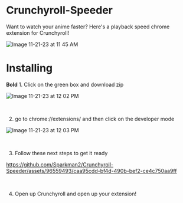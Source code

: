 # Crunchyroll-Speeder
Want to watch your anime faster? Here's a playback speed chrome extension for Crunchyroll!


![Image 11-21-23 at 11 45 AM](https://github.com/Sparkman2/Crunchyroll-Speeder/assets/96559493/de0b65ba-457f-4e6c-9b75-24e93b0e54a3)



# Installing

**Bold** 1. Click on the green box and download zip
   
![Image 11-21-23 at 12 02 PM](https://github.com/Sparkman2/Crunchyroll-Speeder/assets/96559493/1e7a1e34-709d-4ff8-b1a2-a000cd872171)


&nbsp;

2. go to chrome://extensions/ and then click on the developer mode
   
![Image 11-21-23 at 12 03 PM](https://github.com/Sparkman2/Crunchyroll-Speeder/assets/96559493/c4e8fc32-fd22-4f00-9de7-1a944afc9a8d)


&nbsp;


3. Follow these next steps to get it ready

   
https://github.com/Sparkman2/Crunchyroll-Speeder/assets/96559493/caa95cdd-bf4d-490b-bef2-ce4c750aa9ff


&nbsp;

4. Open up Crunchyroll and open up your extension!

